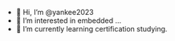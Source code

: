 - 👋 Hi, I’m @yankee2023
- 👀 I’m interested in embedded ...
- 🌱 I’m currently learning certification studying.

<!---
yankee2023/yankee2023 is a ✨ special ✨ repository because its `README.md` (this file) appears on your GitHub profile.
You can click the Preview link to take a look at your changes.
--->
